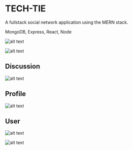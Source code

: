 # TECH-TIE 
A fullstack social network application using the MERN stack.

MongoDB,
Express,
React,
Node

![alt text](https://github.com/swest06/TECH-TIE/blob/master/client/src/img/screenshot-rocks.png "sign up page")

![alt text](https://github.com/swest06/TECH-TIE/blob/master/client/src/img/screenshot-rocks%20(1).png)

## Discussion
![alt text](https://github.com/swest06/TECH-TIE/blob/master/client/src/img/screenshot-rocks%20(2).png)

## Profile
![alt text](https://github.com/swest06/TECH-TIE/blob/master/client/src/img/screenshot-rocks%20(3).png)

## User
![alt text](https://github.com/swest06/TECH-TIE/blob/master/client/src/img/screenshot-rocks%20(4).png)

![alt text](https://github.com/swest06/TECH-TIE/blob/master/client/src/img/screenshot-rocks%20(5).png)
